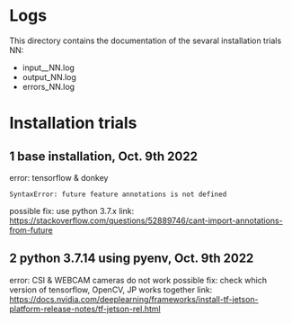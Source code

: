 # Logs
This directory contains the documentation of the sevaral installation trials NN:
- input__NN.log
- output_NN.log
- errors_NN.log

# Installation trials

## 1 base installation, Oct. 9th 2022
error: tensorflow & donkey
```
SyntaxError: future feature annotations is not defined
```

possible fix: use python 3.7.x
link: https://stackoverflow.com/questions/52889746/cant-import-annotations-from-future

## 2 python 3.7.14 using pyenv, Oct. 9th 2022
error: CSI & WEBCAM cameras do not work
possible fix: check which version of tensorflow, OpenCV, JP works together
link: https://docs.nvidia.com/deeplearning/frameworks/install-tf-jetson-platform-release-notes/tf-jetson-rel.html
